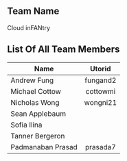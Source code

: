 ## Team Name

Cloud inFANtry

## List Of All Team Members

| Name              | Utorid       |
| ----------------- |:------------:|
| Andrew Fung       | fungand2     |
| Michael Cottow    | cottowmi     |
| Nicholas Wong     | wongni21     |
| Sean Applebaum    |              |
| Sofia Ilina       |              |
| Tanner Bergeron   |              |
| Padmanaban Prasad | prasada7     |
